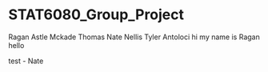 # STAT6080_Group_Project
Ragan Astle
Mckade Thomas
Nate Nellis
Tyler Antoloci
hi 
my name is Ragan
hello

test - Nate